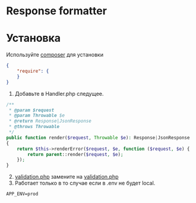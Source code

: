 # Response formatter

# Установка

Используйте [composer](https://getcomposer.org/) для установки
```json
{
    "require": {
    }
}
```

1. Добавьте в Handler.php следущее.
```php
/**
 * @param $request
 * @param Throwable $e
 * @return Response|JsonResponse
 * @throws Throwable
 */
public function render($request, Throwable $e): Response|JsonResponse
{
    return $this->renderError($request, $e, function ($request, $e) {
        return parent::render($request, $e);
    });
}
```
2. [validation.php](resources%2Flang%2Fen%2Fvalidation.php) замените на [validation.php](resources%2Flang%2Fen%2Fvalidation.php)
3. Работает только в то случае если в .env не будет local.
```dotenv
APP_ENV=prod
```